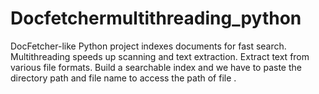 # Docfetchermultithreading_python
DocFetcher-like Python project indexes documents for fast search.
Multithreading speeds up scanning and text extraction.
Extract text from various file formats.
Build a searchable index and we have to paste the directory path and file name to access the path of file .
